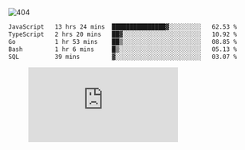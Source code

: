 ![404](https://user-images.githubusercontent.com/378023/89412096-6f759d80-d761-11ea-8c57-84b30ef3f2b1.png)
<!--START_SECTION:waka-->

```txt
JavaScript   13 hrs 24 mins  ███████████████▓░░░░░░░░░   62.53 %
TypeScript   2 hrs 20 mins   ██▓░░░░░░░░░░░░░░░░░░░░░░   10.92 %
Go           1 hr 53 mins    ██▒░░░░░░░░░░░░░░░░░░░░░░   08.85 %
Bash         1 hr 6 mins     █▒░░░░░░░░░░░░░░░░░░░░░░░   05.13 %
SQL          39 mins         ▓░░░░░░░░░░░░░░░░░░░░░░░░   03.07 %
```

<!--END_SECTION:waka-->
<figure><embed src="https://wakatime.com/share/@018b853e-267a-435d-a858-33e2b098b9d7/f3c3aa68-553a-4373-a9f9-2d456f62f780.svg"></embed></figure>
